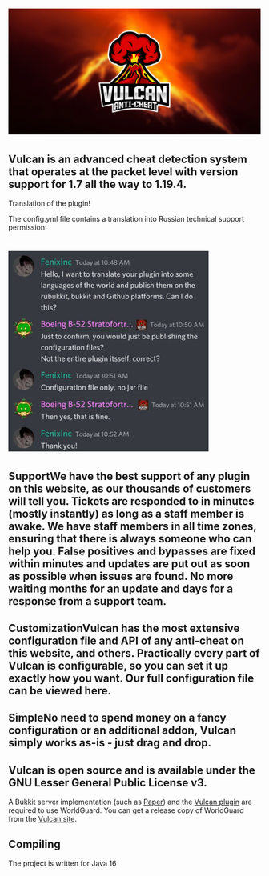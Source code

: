 <h1>
    <img src="Vulcan-logo.png" alt="Vulcan" width="600" /> 
</h1>

Vulcan is an advanced cheat detection system that operates at the packet level with version support for 1.7 all the way to 1.19.4.
--------
Translation of the plugin!

The config.yml file contains a translation into Russian
technical support permission:
<h1>
    <img src="Technical-support-permission.png" alt="support-permission" width="400" /> 
</h1>

Support​
We have the best support of any plugin on this website, as our thousands of customers will tell you. Tickets are responded to in minutes (mostly instantly) as long as a staff member is awake. We have staff members in all time zones, ensuring that there is always someone who can help you. False positives and bypasses are fixed within minutes and updates are put out as soon as possible when issues are found. No more waiting months for an update and days for a response from a support team.
--------
Customization​
Vulcan has the most extensive configuration file and API of any anti-cheat on this website, and others. Practically every part of Vulcan is configurable, so you can set it up exactly how you want. Our full configuration file can be viewed here.
--------
Simple​
No need to spend money on a fancy configuration or an additional addon, Vulcan simply works as-is - just drag and drop.
--------
Vulcan is open source and is available under the GNU Lesser
General Public License v3.
--------
A Bukkit server implementation (such as [Paper](https://papermc.io)) and the [Vulcan plugin](https://www.spigotmc.org/resources/vulcan-anti-cheat-advanced-cheat-detection-1-7-1-19-4.83626/) are required to use WorldGuard. You can get a release copy of WorldGuard from the [Vulcan site](https://www.spigotmc.org/resources/vulcan-anti-cheat-advanced-cheat-detection-1-7-1-19-4.83626/).

Compiling
---------

The project is written for Java 16 
